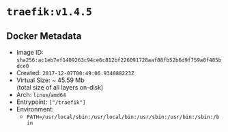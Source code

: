 # `traefik:v1.4.5`

## Docker Metadata

- Image ID: `sha256:ac1eb7ef1409263c94ce6c812bf226091728aaf88fb52b6d9f759a8f485bdce0`
- Created: `2017-12-07T00:49:06.934088223Z`
- Virtual Size: ~ 45.59 Mb  
  (total size of all layers on-disk)
- Arch: `linux`/`amd64`
- Entrypoint: `["/traefik"]`
- Environment:
  - `PATH=/usr/local/sbin:/usr/local/bin:/usr/sbin:/usr/bin:/sbin:/bin`
